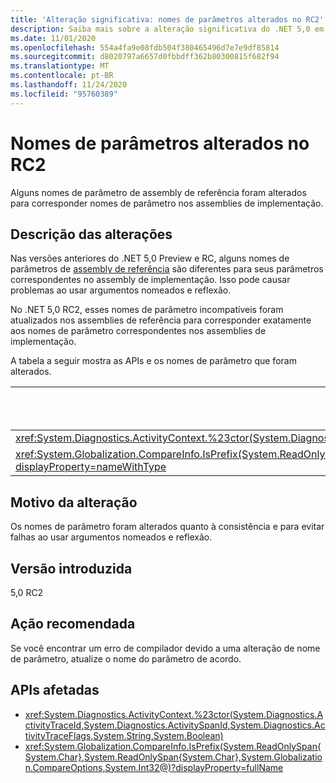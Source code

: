 ```yaml
---
title: 'Alteração significativa: nomes de parâmetros alterados no RC2'
description: Saiba mais sobre a alteração significativa do .NET 5,0 em bibliotecas principais do .NET, em que alguns nomes de parâmetro do assembly de referência foram alterados nas versões Preview e Release-Candidate do .NET 5,0.
ms.date: 11/01/2020
ms.openlocfilehash: 554a4fa9e08fdb504f380465496d7e7e9df85814
ms.sourcegitcommit: d8020797a6657d0fbbdff362b80300815f682f94
ms.translationtype: MT
ms.contentlocale: pt-BR
ms.lasthandoff: 11/24/2020
ms.locfileid: "95760389"
---
```

# <a name="parameter-names-changed-in-rc2"></a>Nomes de parâmetros alterados no RC2

Alguns nomes de parâmetro de assembly de referência foram alterados para corresponder nomes de parâmetro nos assemblies de implementação.

## <a name="change-description"></a>Descrição das alterações

Nas versões anteriores do .NET 5,0 Preview e RC, alguns nomes de parâmetros de [assembly de referência](../../../../standard/assembly/reference-assemblies.md) são diferentes para seus parâmetros correspondentes no assembly de implementação. Isso pode causar problemas ao usar argumentos nomeados e reflexão.

No .NET 5,0 RC2, esses nomes de parâmetro incompatíveis foram atualizados nos assemblies de referência para corresponder exatamente aos nomes de parâmetro correspondentes nos assemblies de implementação.

A tabela a seguir mostra as APIs e os nomes de parâmetro que foram alterados.

| API | Nome do parâmetro antigo | Nome do novo parâmetro |
| - | - | - |
| <xref:System.Diagnostics.ActivityContext.%23ctor(System.Diagnostics.ActivityTraceId,System.Diagnostics.ActivitySpanId,System.Diagnostics.ActivityTraceFlags,System.String,System.Boolean)> | `traceOptions` | `traceFlags` |
| <xref:System.Globalization.CompareInfo.IsPrefix(System.ReadOnlySpan{System.Char},System.ReadOnlySpan{System.Char},System.Globalization.CompareOptions,System.Int32@)?displayProperty=nameWithType> | `suffix` | `prefix` |

## <a name="reason-for-change"></a>Motivo da alteração

Os nomes de parâmetro foram alterados quanto à consistência e para evitar falhas ao usar argumentos nomeados e reflexão.

## <a name="version-introduced"></a>Versão introduzida

5,0 RC2

## <a name="recommended-action"></a>Ação recomendada

Se você encontrar um erro de compilador devido a uma alteração de nome de parâmetro, atualize o nome do parâmetro de acordo.

## <a name="affected-apis"></a>APIs afetadas

- <xref:System.Diagnostics.ActivityContext.%23ctor(System.Diagnostics.ActivityTraceId,System.Diagnostics.ActivitySpanId,System.Diagnostics.ActivityTraceFlags,System.String,System.Boolean)>
- <xref:System.Globalization.CompareInfo.IsPrefix(System.ReadOnlySpan{System.Char},System.ReadOnlySpan{System.Char},System.Globalization.CompareOptions,System.Int32@)?displayProperty=fullName>

<!--

#### Category

Core .NET libraries

### Affected APIs

- `M:System.Diagnostics.ActivityContext.#ctor(System.Diagnostics.ActivityTraceId,System.Diagnostics.ActivitySpanId,System.Diagnostics.ActivityTraceFlags,System.String,System.Boolean)`
- `M:System.Globalization.CompareInfo.IsPrefix(System.ReadOnlySpan{System.Char},System.ReadOnlySpan{System.Char},System.Globalization.CompareOptions,System.Int32@)`

-->
